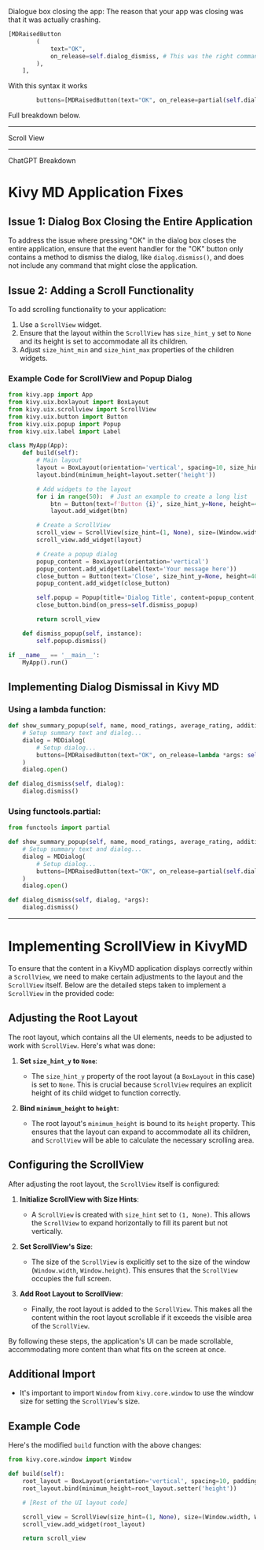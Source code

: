 Dialogue box closing the app:
The reason that your app was closing was that it was actually crashing.

```python
[MDRaisedButton
        (
            text="OK",
            on_release=self.dialog_dismiss, # This was the right command, but we needed to tweak it
        ),
    ],
```

With this syntax it works

```python
        buttons=[MDRaisedButton(text="OK", on_release=partial(self.dialog_dismiss, dialog))],
```

Full breakdown below.

---
Scroll View

---

ChatGPT Breakdown

# Kivy MD Application Fixes

## Issue 1: Dialog Box Closing the Entire Application
To address the issue where pressing "OK" in the dialog box closes the entire application, ensure that the event handler for the "OK" button only contains a method to dismiss the dialog, like `dialog.dismiss()`, and does not include any command that might close the application.

## Issue 2: Adding a Scroll Functionality
To add scrolling functionality to your application:

1. Use a `ScrollView` widget. 
2. Ensure that the layout within the `ScrollView` has `size_hint_y` set to `None` and its height is set to accommodate all its children.
3. Adjust `size_hint_min` and `size_hint_max` properties of the children widgets.

### Example Code for ScrollView and Popup Dialog

```python
from kivy.app import App
from kivy.uix.boxlayout import BoxLayout
from kivy.uix.scrollview import ScrollView
from kivy.uix.button import Button
from kivy.uix.popup import Popup
from kivy.uix.label import Label

class MyApp(App):
    def build(self):
        # Main layout
        layout = BoxLayout(orientation='vertical', spacing=10, size_hint_y=None)
        layout.bind(minimum_height=layout.setter('height'))

        # Add widgets to the layout
        for i in range(50):  # Just an example to create a long list
            btn = Button(text=f'Button {i}', size_hint_y=None, height=40)
            layout.add_widget(btn)

        # Create a ScrollView
        scroll_view = ScrollView(size_hint=(1, None), size=(Window.width, Window.height))
        scroll_view.add_widget(layout)

        # Create a popup dialog
        popup_content = BoxLayout(orientation='vertical')
        popup_content.add_widget(Label(text='Your message here'))
        close_button = Button(text='Close', size_hint_y=None, height=40)
        popup_content.add_widget(close_button)

        self.popup = Popup(title='Dialog Title', content=popup_content, size_hint=(None, None), size=(400, 400))
        close_button.bind(on_press=self.dismiss_popup)

        return scroll_view

    def dismiss_popup(self, instance):
        self.popup.dismiss()

if __name__ == '__main__':
    MyApp().run()
```

## Implementing Dialog Dismissal in Kivy MD

### Using a lambda function:

```python
def show_summary_popup(self, name, mood_ratings, average_rating, additional_info):
    # Setup summary text and dialog...
    dialog = MDDialog(
        # Setup dialog...
        buttons=[MDRaisedButton(text="OK", on_release=lambda *args: self.dialog_dismiss(dialog))],
    )
    dialog.open()

def dialog_dismiss(self, dialog):
    dialog.dismiss()
```

### Using functools.partial:

```python
from functools import partial

def show_summary_popup(self, name, mood_ratings, average_rating, additional_info):
    # Setup summary text and dialog...
    dialog = MDDialog(
        # Setup dialog...
        buttons=[MDRaisedButton(text="OK", on_release=partial(self.dialog_dismiss, dialog))],
    )
    dialog.open()

def dialog_dismiss(self, dialog, *args):
    dialog.dismiss()
```

---


# Implementing ScrollView in KivyMD

To ensure that the content in a KivyMD application displays correctly within a `ScrollView`, we need to make certain adjustments to the layout and the `ScrollView` itself. Below are the detailed steps taken to implement a `ScrollView` in the provided code:

## Adjusting the Root Layout

The root layout, which contains all the UI elements, needs to be adjusted to work with `ScrollView`. Here's what was done:

1. **Set `size_hint_y` to `None`**:
   - The `size_hint_y` property of the root layout (a `BoxLayout` in this case) is set to `None`. This is crucial because `ScrollView` requires an explicit height of its child widget to function correctly.
   
2. **Bind `minimum_height` to `height`**:
   - The root layout's `minimum_height` is bound to its `height` property. This ensures that the layout can expand to accommodate all its children, and `ScrollView` will be able to calculate the necessary scrolling area.

## Configuring the ScrollView

After adjusting the root layout, the `ScrollView` itself is configured:

1. **Initialize ScrollView with Size Hints**:
   - A `ScrollView` is created with `size_hint` set to `(1, None)`. This allows the `ScrollView` to expand horizontally to fill its parent but not vertically.
   
2. **Set ScrollView's Size**:
   - The size of the `ScrollView` is explicitly set to the size of the window (`Window.width`, `Window.height`). This ensures that the `ScrollView` occupies the full screen.

3. **Add Root Layout to ScrollView**:
   - Finally, the root layout is added to the `ScrollView`. This makes all the content within the root layout scrollable if it exceeds the visible area of the `ScrollView`.

By following these steps, the application's UI can be made scrollable, accommodating more content than what fits on the screen at once.

## Additional Import

- It's important to import `Window` from `kivy.core.window` to use the window size for setting the `ScrollView`'s size.

## Example Code

Here's the modified `build` function with the above changes:

```python
from kivy.core.window import Window

def build(self):
    root_layout = BoxLayout(orientation='vertical', spacing=10, padding=20, size_hint_y=None)
    root_layout.bind(minimum_height=root_layout.setter('height'))

    # [Rest of the UI layout code]

    scroll_view = ScrollView(size_hint=(1, None), size=(Window.width, Window.height))
    scroll_view.add_widget(root_layout)

    return scroll_view